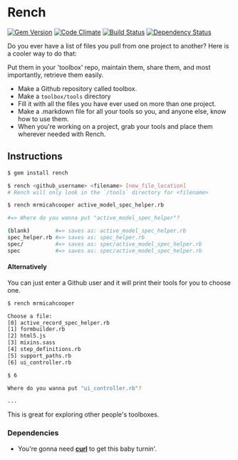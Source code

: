# Rench

[![Gem Version](https://badge.fury.io/rb/rench.png)](http://badge.fury.io/rb/rench)
[![Code Climate](https://codeclimate.com/github/mrmicahcooper/rench.png)](https://codeclimate.com/github/mrmicahcooper/rench)
[![Build Status](https://travis-ci.org/mrmicahcooper/rench.png?branch=master)](https://travis-ci.org/mrmicahcooper/rench)
[![Dependency Status](https://gemnasium.com/mrmicahcooper/rench.png)](https://gemnasium.com/mrmicahcooper/rench)

Do you ever have a list of files you pull from one project to another?
Here is a cooler way to do that:

Put them in your 'toolbox' repo, maintain them, share them, and most
importantly, retrieve them easily.

- Make a Github repository called toolbox.
- Make a `toolbox/tools` directory
- Fill it with all the files you have ever used on more than one
  project.
- Make a .markdown file for all your tools so you, and anyone
  else, know how to use them.
- When you're working on a project, grab your tools and place them wherever
  needed with Rench.

## Instructions

```bash
$ gem install rench

$ rench <github_username> <filename> [new_file_location]
# Rench will only look in the `/tools` directory for <filename>

$ rench mrmicahcooper active_model_spec_helper.rb

#=> Where do you wanna put "active_model_spec_helper"?

(blank)        #=> saves as: active_model_spec_helper.rb
spec_helper.rb #=> saves as: spec_helper.rb
spec/          #=> saves as: spec/active_model_spec_helper.rb
spec           #=> saves as: spec/active_model_spec_helper.rb
```

#### Alternatively
You can just enter a Github user and it will print their tools for you
to choose one.

```bash
$ rench mrmicahcooper

Choose a file:
[0] active_record_spec_helper.rb
[1] formbuilder.rb
[2] html5.js
[3] mixins.sass
[4] step_definitions.rb
[5] support_paths.rb
[6] ui_controller.rb

$ 6

Where do you wanna put "ui_controller.rb"?

...
```

This is great for exploring other people's toolboxes.

### Dependencies

- You're gonna need __[curl][]__ to get this baby turnin'.

[curl]: http://en.wikipedia.org/wiki/CURL
